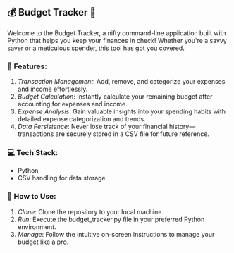 ## 💰 Budget Tracker 💼

Welcome to the Budget Tracker, a nifty command-line application built with Python that helps you keep your finances in check! Whether you're a savvy saver or a meticulous spender, this tool has got you covered.

### 🚀 Features:

1. *Transaction Management*: Add, remove, and categorize your expenses and income effortlessly.
2. *Budget Calculation*: Instantly calculate your remaining budget after accounting for expenses and income.
3. *Expense Analysis*: Gain valuable insights into your spending habits with detailed expense categorization and trends.
4. *Data Persistence*: Never lose track of your financial history—transactions are securely stored in a CSV file for future reference.

### 💻 Tech Stack:

- Python
- CSV handling for data storage

### 📝 How to Use:

1. *Clone*: Clone the repository to your local machine.
2. *Run*: Execute the budget_tracker.py file in your preferred Python environment.
3. *Manage*: Follow the intuitive on-screen instructions to manage your budget like a pro.
